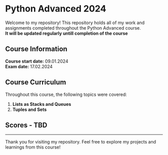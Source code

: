 # Python Advanced 2024

Welcome to my repository! This repository holds all of my work and assignments completed throughout the Python Advanced course.\
**It will be updated regularly untill completion of the course**

## Course Information

**Course start date:** 09.01.2024\
**Exam date:** 17.02.2024

## Course Curriculum

Throughout this course, the following topics were covered:

1. **Lists as Stacks and Queues**
2. **Tuples and Sets**

## Scores - TBD

---

Thank you for visiting my repository. Feel free to explore my projects and learnings from this course!